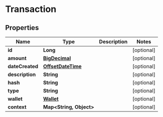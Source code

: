 
# Transaction

## Properties
Name | Type | Description | Notes
------------ | ------------- | ------------- | -------------
**id** | **Long** |  |  [optional]
**amount** | [**BigDecimal**](BigDecimal.md) |  |  [optional]
**dateCreated** | [**OffsetDateTime**](OffsetDateTime.md) |  |  [optional]
**description** | **String** |  |  [optional]
**hash** | **String** |  |  [optional]
**type** | **String** |  |  [optional]
**wallet** | [**Wallet**](Wallet.md) |  |  [optional]
**context** | **Map&lt;String, Object&gt;** |  |  [optional]




